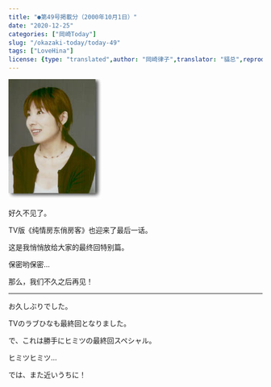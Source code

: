 ```yaml
---
title: "●第49号掲載分（2000年10月1日）"
date: "2020-12-25"
categories: ["岡崎Today"]
slug: "/okazaki-today/today-49"
tags: ["LoveHina"]
license: {type: "translated",author: "岡崎律子",translator: "貓总",reproduced-url: "http://love.life.coocan.jp/today/today49.html",reproduced-website: "岡崎律子Book"}
---
```


[![](./images/newtype.jpeg)](./images/newtype.jpeg)


好久不见了。

TV版《纯情房东俏房客》也迎来了最后一话。

这是我悄悄放给大家的最终回特别篇。

保密哟保密...

那么，我们不久之后再见！

-------

お久しぶりでした。

TVのラブひなも最終回となりました。

で、これは勝手にヒミツの最終回スペシャル。 

ヒミツヒミツ…

では、また近いうちに！